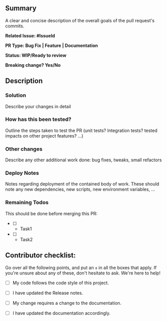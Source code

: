 ## Summary
A clear and concise description of the overall goals of the pull request's commits.

**Related Issue: #IssueId**

**PR Type: Bug Fix | Feature | Documentation**

**Status: WIP/Ready to review**

**Breaking change? Yes/No**


## Description
### Solution
Describe your changes in detail

### How has this been tested?
Outline the steps taken to test the PR (unit tests? Integration tests? tested impacts on other project features? ...)

### Other changes
Describe any other additional work done:
bug fixes, tweaks, small refactors

### Deploy Notes
Notes regarding deployment of the contained body of work. These should note any
new dependencies, new scripts, new environment variables, ...

### Remaining Todos
This should be done before merging this PR:
* [ ] - Task1
* [ ] - Task2

## Contributor checklist:
Go over all the following points, and put an `x` in all the boxes that apply.
If you're unsure about any of these, don't hesitate to ask. We're here to help!
- [ ] My code follows the code style of this project.
- [ ] I have updated the Release notes.
- [ ] My change requires a change to the documentation.
- [ ] I have updated the documentation accordingly.



